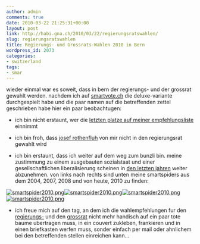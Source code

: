 ```yaml
---
author: admin
comments: true
date: 2010-03-22 21:25:31+00:00
layout: post
link: http://habi.gna.ch/2010/03/22/regierungsratswahlen/
slug: regierungsratswahlen
title: Regierungs- und Grossrats-Wahlen 2010 in Bern
wordpress_id: 2073
categories:
- switzerland
tags:
- smar
---
```


wieder einmal war es soweit, dass in bern der regierungs- und der grossrat gewahlt werden. nachdem ich auf [smartvote.ch](http://smartvote.ch) die deluxe-variante durchgespielt habe und die paar namen auf die betreffenden zettel geschrieben habe hier ein paar beobachtugen:




- ich bin nicht erstaunt, wer die [letzten platze auf meiner empfehlungsliste](http://identi.ca/notice/25689240) einnimmt




- ich bin froh, dass [josef rothenfluh](http://habi.gna.ch/2010/02/20/wahlwerbung-fail/) von mir nicht in den regierungsrat gewahlt wird




- ich bin erstaunt, dass ich weiter auf dem weg zum bunzli bin. meine zustimmung zu einem ausgebauten sozialstaat und einer gesellschaftlichen liberalisierung scheinen in [den letzten jahren](http://habi.gna.ch/2008/11/29/smartvote-2008/) weiter abzunehmen. von links nach rechts sind unten meine smartspiders aus dem 2004, 2007, 2008 und von heute, 2010 zu finden:




[![smartspider2010.png](http://habi.gna.ch/wp-content/uploads/2008/11/2004smartspider.jpg)](http://habi.gna.ch/wp-content/uploads/2008/11/2004smartspider.jpg)[![smartspider2010.png](http://habi.gna.ch/wp-content/uploads/2008/11/2007smartspider.jpg)](http://habi.gna.ch/wp-content/uploads/2008/11/2007smartspider.jpg)[![smartspider2010.png](http://habi.gna.ch/wp-content/uploads/2008/11/2008smartspider.jpg)](http://habi.gna.ch/wp-content/uploads/2008/11/2008smartspider.jpg)[![smartspider2010.png](http://habi.gna.ch/wp-content/uploads/2010/03/smartspider2010-tm1.jpg)](http://habi.gna.ch/wp-content/uploads/2010/03/smartspider20101.png)
  
  





- ich freue mich auf den tag, an dem ich die wahlempfehlungen fur den [regierungs-](http://habi.gna.ch/wp-content/uploads/2010/03/smartvote_regierungsrat.pdf) und den [grossrat](http://habi.gna.ch/wp-content/uploads/2010/03/smartvote_grossrat.pdf) nicht mehr handisch auf ein paar tote baume ubertragen muss, in ein couvert zukleben, frankieren und in einen briefkasten werfen muss, sonder einfach per mail oder ahnlichem bei den betreffenden stellen einreichen kann...



